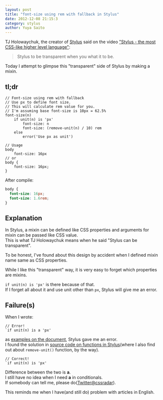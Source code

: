 ```yaml
---
layout: post
title: "font-size using rem with fallback in Stylus"
date: 2012-12-08 21:15:3
category: stylus
author: Yuya Saito
---
```


TJ Holowaychuk, the creator of [Stylus](http://learnboost.github.com/stylus/) said on the video ["Stylus - the most CSS-like higher level language"](https://vimeo.com/33462524):

> Stylus to be transparent when you what it to be.

Today I attempt to glimpse this "transparent" side of Stylus by making a mixin.

## tl;dr

~~~styl
// Font-size using rem with fallback
// Use px to define font size.
// This will calculate rem value for you.
// I'm assuming base font-size is 10px = 62.5%
font-size(n)
	if unit(n) is 'px'
		font-size: n
		font-size: (remove-unit(n) / 10) rem
	else
		error('Use px as unit')

// Usage
body
	font-size: 16px
// or
body {
	font-size: 16px;
}
~~~

After compile:

~~~css
body {
  font-size: 16px;
  font-size: 1.6rem;
}
~~~

## Explanation

In Stylus, a mixin can be defined like CSS properties and arguments for mixin can be passed like CSS value.  
This is what TJ Holowaychuk means when he said "Stylus can be transparent".

To be honest, I've found about this design by accident when I defined mixin name same as CSS properties.

While I like this "transparent" way, it is very easy to forget which properties are mixins.

`if unit(n) is 'px'` is there because of that.  
If I forget all about it and use unit other than `px`, Stylus will give me an error.

## Failure(s)

When I wrote:  

~~~stylys
// Error!
`if unit(n) is a 'px' 
~~~
as [examples on the document](http://learnboost.github.com/stylus/docs/conditionals.html), Stylus gave me an error.  
I found the solution in [source code on functions in Stylus](https://github.com/LearnBoost/stylus/blob/master/lib/functions/index.styl#L77)(where I also find out about `remove-unit()` function, by the way).

~~~stylys
// Correct!
`if unit(n) is 'px'
~~~

Difference between the two is **a**.  
I still have no idea when I need **a** in conditionals.  
If somebody can tell me, please do([Twitter@cssradar](http://twitter.com/cssradar)).

This reminds me when I have(and still do) problem with articles in English.
